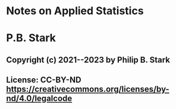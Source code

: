 # Notes on Applied Statistics
# P.B. Stark
## Copyright (c) 2021--2023 by Philip B. Stark

## License: CC-BY-ND https://creativecommons.org/licenses/by-nd/4.0/legalcode
